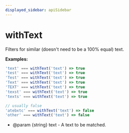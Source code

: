 ```yaml
---
displayed_sidebar: apiSidebar
---
```

# withText

Filters for similar (doesn't need to be a 100% equal) text.

**Examples:** 
```typescript
'text' === withText('text') => true
'test' === withText('text') => true
'Test' === withText('text') => true
'Text' === withText('text') => true
'TEXT' === withText('text') => true
'texst' === withText('text') => true
'texts' === withText('text') => true

// usually false
'atebxtc' === withText('text') => false
'other' === withText('text') => false
```

   * @param {string} text - A text to be matched.
